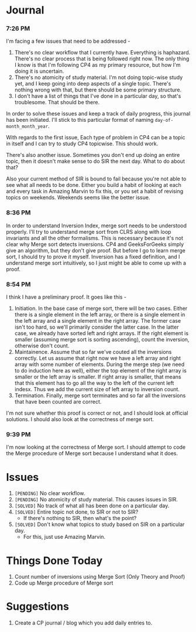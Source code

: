 # Journal
### 7:26 PM
I'm facing a few issues that need to be addressed - 
1. There's no clear workflow that I currently have. Everything is haphazard. There's no clear process that is being followed right now. The only thing I know is that I'm following CP4 as my primary resource, but how I'm doing it is uncertain.
2. There's no atomicity of study material. I'm not doing topic-wise study yet, and I keep going into deep aspects of a single topic. There's nothing wrong with that, but there should be some primary structure.
3. I don't have a list of things that I've done in a particular day, so that's troublesome. That should be there.

In order to solve these issues and keep a track of daily progress, this journal has been initiated. I'll stick to this particular format of naming `day-of-month_month_year`.

With regards to the first issue, Each type of problem in CP4 can be a topic in itself and I can try to study CP4 topicwise. This should work.

There's also another issue. Sometimes you don't end up doing an entire topic, then it doesn't make sense to do SIR the next day. What to do about that?

Also your current method of SIR is bound to fail because you're not able to see what all needs to be done. Either you build a habit of looking at each and every task in Amazing Marvin to fix this, or you set a habit of revising topics on weekends. Weekends seems like the better issue.

### 8:36 PM
In order to understand Inversion Index, merge sort needs to be understood properly. I'll try to understand merge sort from CLRS along with loop invariants and all the other formalisms. This is necessary because it's not clear why Merge sort detects inversions. CP4 and GeeksForGeeks simply give an algorithm, but they don't give proof. But before I go to learn merge sort, I should try to prove it myself. Inversion has a fixed definition, and I understand merge sort intuitively, so I just might be able to come up with a proof.

### 8:54 PM
I think I have a preliminary proof. It goes like this - 
1. Initiation. In the base case of merge sort, there will be two cases. Either there is a single element in the left array, or there is a single element in the left array and a single element in the right array. The former case isn't too hard, so we'll primarily consider the latter case. In the latter case, we already have sorted left and right arrays. If the right element is smaller (assuming merge sort is sorting ascending), count the inversion, otherwise don't count.
2. Maintainence. Assume that so far we've couted all the inversions correctly. Let us assume that right now we have a left array and right array with some number of elements. During the merge step (we need to do induction here as well), either the top element of the right array is smaller or the left array is smaller. If right array is smaller, that means that this element has to go all the way to the left of the current left indesx. Thus we add the current size of left array to inversion count.
3. Termination. Finally, merge sort terminates and so far all the inversions that have been counted are correct.

I'm not sure whether this proof is correct or not, and I should look at official solutions. I should also look at the correctness of merge sort.

### 9:39 PM
I'm now looking at the correctness of Merge sort. I should attempt to code the Merge procedure of Merge sort because I understand what it does.

# Issues
1. `[PENDING]` No clear workflow.
2. `[PENDING]` No atomicity of study material. This causes issues in SIR.
3. `[SOLVED]` No track of what all has been done on a particular day.
4. `[SOLVED]` Entire topic not done, to SIR or not to SIR?
    - If there's nothing to SIR, then what's the point?
5. `[SOLVED]` Don't know what topics to study based on SIR on a particular day.
    - For this, just use Amazing Marvin.

# Things Done Today
1. Count number of inversions using Merge Sort (Only Theory and Proof)
2. Code up Merge procedure of Merge sort

# Suggestions
1. Create a CP journal / blog which you add daily entries to.